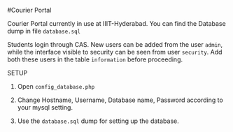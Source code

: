 #Courier Portal

Courier Portal currently in use at IIIT-Hyderabad.
You can find the Database dump in file `database.sql`

Students login through CAS.
New users can be added from the user `admin`, while the interface visible to security can be seen from user `security`.
Add both these users in the table `information` before proceeding.

SETUP

1) Open `config_database.php`

2) Change Hostname, Username, Database name, Password according to your mysql setting.

3) Use the `database.sql` dump for setting up the database.